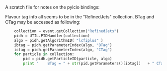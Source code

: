 A scratch file for notes on the pylcio bindings:

Flavour tag info all seems to be in the "RefinedJets" collection. BTag and CTag may be accessed as following:


```python
    collection = event.getCollection("RefinedJets")
    pidh = UTIL.PIDHandler(collection)
    algo = pidh.getAlgorithmID( "lcfiplus" )
    ibtag = pidh.getParameterIndex(algo, "BTag")
    ictag = pidh.getParameterIndex(algo, "CTag")
    for particle in collection:
        pid = pidh.getParticleID(particle, algo)
        print "    BTag = " + str(pid.getParameters()[ibtag])   + " CTag = " + str(pid.getParameters()[ictag])
```
